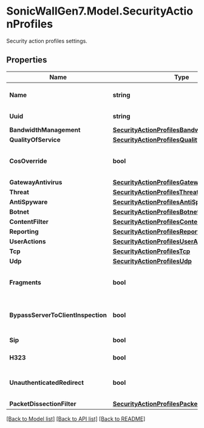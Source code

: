 # SonicWallGen7.Model.SecurityActionProfiles
Security action profiles settings.

## Properties

Name | Type | Description | Notes
------------ | ------------- | ------------- | -------------
**Name** | **string** | Name of security action profile. | 
**Uuid** | **string** | Security action profile UUID. | [optional] [readonly] 
**BandwidthManagement** | [**SecurityActionProfilesBandwidthManagement**](SecurityActionProfilesBandwidthManagement.md) |  | [optional] 
**QualityOfService** | [**SecurityActionProfilesQualityOfService**](SecurityActionProfilesQualityOfService.md) |  | [optional] 
**CosOverride** | **bool** | Allow 802.1p marking to override DSCP values. | [optional] 
**GatewayAntivirus** | [**SecurityActionProfilesGatewayAntivirus**](SecurityActionProfilesGatewayAntivirus.md) |  | [optional] 
**Threat** | [**SecurityActionProfilesThreat**](SecurityActionProfilesThreat.md) |  | [optional] 
**AntiSpyware** | [**SecurityActionProfilesAntiSpyware**](SecurityActionProfilesAntiSpyware.md) |  | [optional] 
**Botnet** | [**SecurityActionProfilesBotnet**](SecurityActionProfilesBotnet.md) |  | [optional] 
**ContentFilter** | [**SecurityActionProfilesContentFilter**](SecurityActionProfilesContentFilter.md) |  | [optional] 
**Reporting** | [**SecurityActionProfilesReporting**](SecurityActionProfilesReporting.md) |  | [optional] 
**UserActions** | [**SecurityActionProfilesUserActions**](SecurityActionProfilesUserActions.md) |  | [optional] 
**Tcp** | [**SecurityActionProfilesTcp**](SecurityActionProfilesTcp.md) |  | [optional] 
**Udp** | [**SecurityActionProfilesUdp**](SecurityActionProfilesUdp.md) |  | [optional] 
**Fragments** | **bool** | Allow fragmented packets on this access rule. | [optional] 
**BypassServerToClientInspection** | **bool** | Enable bypass inspection of server to client packets. | [optional] 
**Sip** | **bool** | Enable SIP transformations. | [optional] 
**H323** | **bool** | Enable H.323 transformations. | [optional] 
**UnauthenticatedRedirect** | **bool** | Disable don&#39;t redirect unauthenticated users to log in. | [optional] 
**PacketDissectionFilter** | [**SecurityActionProfilesPacketDissectionFilter**](SecurityActionProfilesPacketDissectionFilter.md) |  | [optional] 

[[Back to Model list]](../README.md#documentation-for-models) [[Back to API list]](../README.md#documentation-for-api-endpoints) [[Back to README]](../README.md)

